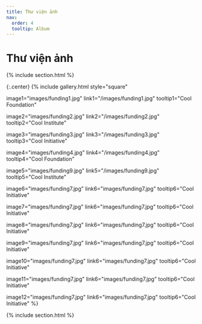 ```yaml
---
title: Thư viện ảnh
nav:
  order: 4
  tooltip: Album
---
```


# <i class="fas fa-feather-alt"></i>Thư viện ảnh

{% include section.html %}

{:.center}
{% include gallery.html style="square"

image1="images/funding1.jpg" link1="/images/funding1.jpg" tooltip1="Cool Foundation"

image2="images/funding2.jpg" link2="/images/funding2.jpg" tooltip2="Cool Institute"

image3="images/funding3.jpg" link3="/images/funding3.jpg" tooltip3="Cool Initiative"

image4="images/funding4.jpg" link4="/images/funding4.jpg" tooltip4="Cool Foundation"

image5="images/funding9.jpg" link5="/images/funding9.jpg" tooltip5="Cool Institute"

image6="images/funding7.jpg" link6="images/funding7.jpg" tooltip6="Cool Initiative"

image7="images/funding7.jpg" link6="images/funding7.jpg" tooltip6="Cool Initiative"

image8="images/funding7.jpg" link6="images/funding7.jpg" tooltip6="Cool Initiative"

image9="images/funding7.jpg" link6="images/funding7.jpg" tooltip6="Cool Initiative"

image10="images/funding7.jpg" link6="images/funding7.jpg" tooltip6="Cool Initiative"

image11="images/funding7.jpg" link6="images/funding7.jpg" tooltip6="Cool Initiative"

image12="images/funding7.jpg" link6="images/funding7.jpg" tooltip6="Cool Initiative"
 %}

{% include section.html %}